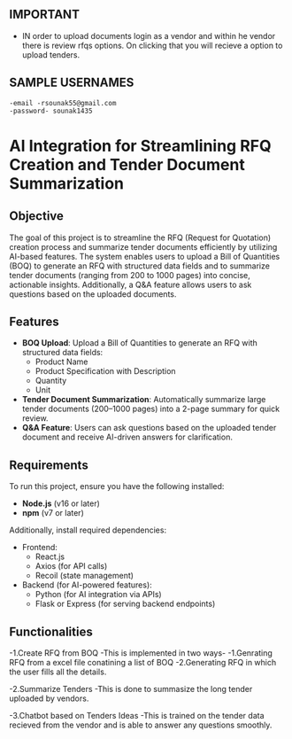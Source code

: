 ## IMPORTANT
   - IN order to upload documents login as a vendor and within he vendor there is review rfqs options. On clicking that you will recieve a option to upload tenders.

## SAMPLE USERNAMES
    -email -rsounak55@gmail.com
    -password- sounak1435
    
# AI Integration for Streamlining RFQ Creation and Tender Document Summarization

## Objective
The goal of this project is to streamline the RFQ (Request for Quotation) creation process and summarize tender documents efficiently by utilizing AI-based features. The system enables users to upload a Bill of Quantities (BOQ) to generate an RFQ with structured data fields and to summarize tender documents (ranging from 200 to 1000 pages) into concise, actionable insights. Additionally, a Q&A feature allows users to ask questions based on the uploaded documents.

## Features
- **BOQ Upload**: Upload a Bill of Quantities to generate an RFQ with structured data fields:
  - Product Name
  - Product Specification with Description
  - Quantity
  - Unit
- **Tender Document Summarization**: Automatically summarize large tender documents (200–1000 pages) into a 2-page summary for quick review.
- **Q&A Feature**: Users can ask questions based on the uploaded tender document and receive AI-driven answers for clarification.

## Requirements

To run this project, ensure you have the following installed:
- **Node.js** (v16 or later)
- **npm** (v7 or later)

Additionally, install required dependencies:
- Frontend:
  - React.js
  - Axios (for API calls)
  - Recoil (state management)
- Backend (for AI-powered features):
  - Python (for AI integration via APIs)
  - Flask or Express (for serving backend endpoints)

## Functionalities

-1.Create RFQ from BOQ
    -This is implemented in two ways-
    -1.Genrating RFQ from a excel file conatining a list of BOQ
    -2.Generating RFQ in which the user fills all the details.

-2.Summarize Tenders
    -This is done to summasize the long tender uploaded by vendors.

-3.Chatbot based on Tenders Ideas
    -This is trained on the tender data recieved from the vendor and is able to answer any questions smoothly.



    
